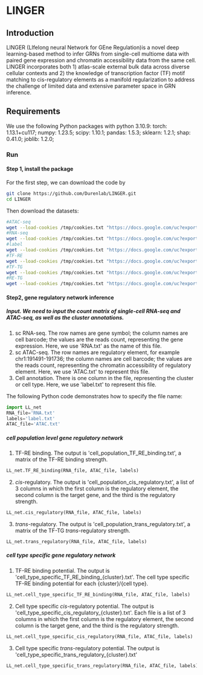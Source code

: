 # LINGER
## Introduction
LINGER (LIfelong neural Network for GEne Regulation)is a novel deep learning-based method to infer GRNs from single-cell multiome data with paired gene expression and chromatin accessibility data from the same cell. LINGER incorporates both 1) atlas-scale external bulk data across diverse cellular contexts and 2) the knowledge of transcription factor (TF) motif matching to cis-regulatory elements as a manifold regularization to address the challenge of limited data and extensive parameter space in GRN inference.
## Requirements
We use the following Python packages with python 3.10.9: 
torch: 1.13.1+cu117; numpy: 1.23.5; scipy: 1.10.1; pandas: 1.5.3; sklearn: 1.2.1; shap: 0.41.0; joblib: 1.2.0; 
### Run
#### Step 1, install the package
For the first step, we can download the code by
```sh
git clone https://github.com/Durenlab/LINGER.git
cd LINGER
```
Then download the datasets:
```sh
#ATAC-seq
wget --load-cookies /tmp/cookies.txt "https://docs.google.com/uc?export=download&confirm=$(wget --quiet --save-cookies /tmp/cookies.txt --keep-session-cookies --no-check-certificate 'https://docs.google.com/uc?export=download&id=1qmMudeixeRbYS8LCDJEuWxlAgeM0hC1r' -O- | sed -rn 's/.*confirm=([0-9A-Za-z_]+).*/\1\n/p')&id=1qmMudeixeRbYS8LCDJEuWxlAgeM0hC1r" -O ATAC.txt && rm -rf /tmp/cookies.txt
#RNA-seq
wget --load-cookies /tmp/cookies.txt "https://docs.google.com/uc?export=download&confirm=$(wget --quiet --save-cookies /tmp/cookies.txt --keep-session-cookies --no-check-certificate 'https://docs.google.com/uc?export=download&id=1Rj7RbzY-8Tc8sRWJ_dfbsUlWTx9PFX1A' -O- | sed -rn 's/.*confirm=([0-9A-Za-z_]+).*/\1\n/p')&id=1Rj7RbzY-8Tc8sRWJ_dfbsUlWTx9PFX1A" -O RNA.txt && rm -rf /tmp/cookies.txt
#label
wget --load-cookies /tmp/cookies.txt "https://docs.google.com/uc?export=download&confirm=$(wget --quiet --save-cookies /tmp/cookies.txt --keep-session-cookies --no-check-certificate 'https://docs.google.com/uc?export=download&id=1ZeEp5GnWfQJxuAY0uK9o8s_uAvFsNPI5' -O- | sed -rn 's/.*confirm=([0-9A-Za-z_]+).*/\1\n/p')&id=1ZeEp5GnWfQJxuAY0uK9o8s_uAvFsNPI5" -O label.txt && rm -rf /tmp/cookies.txt
#TF-RE
wget --load-cookies /tmp/cookies.txt "https://docs.google.com/uc?export=download&confirm=$(wget --quiet --save-cookies /tmp/cookies.txt --keep-session-cookies --no-check-certificate 'https://docs.google.com/uc?export=download&id=1miQkV1mUjBa7wFoPKcKXQwHR9ReCCBfO' -O- | sed -rn 's/.*confirm=([0-9A-Za-z_]+).*/\1\n/p')&id=1miQkV1mUjBa7wFoPKcKXQwHR9ReCCBfO" -O Primary_TF_RE.txt && rm -rf /tmp/cookies.txt
#TF-TG
wget --load-cookies /tmp/cookies.txt "https://docs.google.com/uc?export=download&confirm=$(wget --quiet --save-cookies /tmp/cookies.txt --keep-session-cookies --no-check-certificate 'https://docs.google.com/uc?export=download&id=1OGsdqGupPEN7x7JD4xEbEAxo3bI4giS0' -O- | sed -rn 's/.*confirm=([0-9A-Za-z_]+).*/\1\n/p')&id=1OGsdqGupPEN7x7JD4xEbEAxo3bI4giS0" -O Primary_TF_TG.txt && rm -rf /tmp/cookies.txt
#RE-TG
wget --load-cookies /tmp/cookies.txt "https://docs.google.com/uc?export=download&confirm=$(wget --quiet --save-cookies /tmp/cookies.txt --keep-session-cookies --no-check-certificate 'https://docs.google.com/uc?export=download&id=1JK5K3k7bW4Dp2BIDZUB4Inw7HvY41Blw' -O- | sed -rn 's/.*confirm=([0-9A-Za-z_]+).*/\1\n/p')&id=1JK5K3k7bW4Dp2BIDZUB4Inw7HvY41Blw" -O Primary_RE_TG.txt && rm -rf /tmp/cookies.txt
```
#### Step2, gene regulatory network inference
##### Input. We need to input the count matrix of single-cell RNA-seq and ATAC-seq, as well as the cluster annotations.
1. sc RNA-seq. The row names are gene symbol; the column names are cell barcode; the values are the reads count, representing the gene expression. Here, we use 'RNA.txt' as the name of this file.
2. sc ATAC-seq. The row names are regulatory element, for example chr1:191491-191736; the column names are cell barcode; the values are the reads count, representing the chromatin accessibility of regulatory element. Here, we use 'ATAC.txt' to represent this file.
3. Cell annotation.  There is one column in the file, representing the cluster or cell type. Here, we use 'label.txt' to represent this file.

The following Python code demonstrates how to specify the file name:
```python
import LL_net
RNA_file='RNA.txt'
labels='label.txt'
ATAC_file='ATAC.txt'
```
##### cell population level gene regulatory network
1. TF-RE binding. The output is 'cell_population_TF_RE_binding.txt', a matrix of the TF-RE binding strength.
```python
LL_net.TF_RE_binding(RNA_file, ATAC_file, labels)
```
2. *cis*-regulatory. The output is 'cell_population_cis_regulatory.txt', a list of 3 columns in which the first column is the regulatory element, the second column is the target gene, and the third is the regulatory strength.
```python
LL_net.cis_regulatory(RNA_file, ATAC_file, labels)
```
3. *trans*-regulatory.  The output is 'cell_population_trans_regulatory.txt', a matrix of the TF-TG *trans*-regulatory strength.
```python
LL_net.trans_regulatory(RNA_file, ATAC_file, labels)
```
##### cell type specific gene regulatory network
1. TF-RE binding potential. The output is 'cell_type_specific_TF_RE_binding_{cluster}.txt'. The cell type specific TF-RE binding potential for each {cluster}/{cell type}.
```python
LL_net.cell_type_specific_TF_RE_binding(RNA_file, ATAC_file, labels)
```
2. Cell type specific *cis*-regulatory potential. The output is 'cell_type_specific_cis_regulatory_{cluster}.txt'.  Each file is a list of 3 columns in which the first column is the regulatory element, the second column is the target gene, and the third is the regulatory strength.
```python
LL_net.cell_type_specific_cis_regulatory(RNA_file, ATAC_file, labels)
```
3. Cell type specific *trans*-regulatory potential. The output is 'cell_type_specific_trans_regulatory_{cluster}.txt'
```python
LL_net.cell_type_specific_trans_regulatory(RNA_file, ATAC_file, labels)
```
